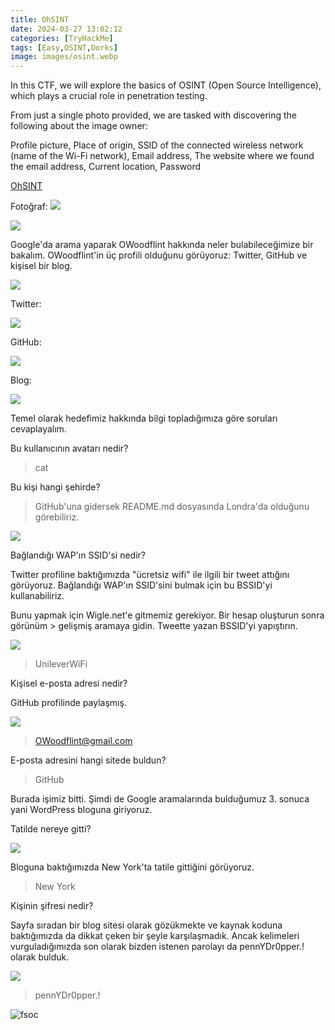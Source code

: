 ```yaml
---
title: OhSINT
date: 2024-03-27 13:02:12 
categories: [TryHackMe]
tags: [Easy,OSINT,Dorks]  
image: images/osint.webp
---
```



In this CTF, we will explore the basics of OSINT (Open Source Intelligence), which plays a crucial role in penetration testing.

From just a single photo provided, we are tasked with discovering the following about the image owner:

Profile picture,
Place of origin,
SSID of the connected wireless network (name of the Wi-Fi network),
Email address,
The website where we found the email address,
Current location,
Password

<a href="https://tryhackme.com/room/ohsint">OhSINT</a>


Fotoğraf:
![](https://github.com/umutsaglam/CTF-Writeups/blob/main/TryHackMe/OhSINT/images/a1.png?raw=true)


![](https://github.com/umutsaglam/CTF-Writeups/blob/main/TryHackMe/OhSINT/images/a2.png?raw=true)


Google'da arama yaparak OWoodflint hakkında neler bulabileceğimize bir bakalım. OWoodflint'in üç profili olduğunu görüyoruz: Twitter, GitHub ve kişisel bir blog.


![](https://github.com/umutsaglam/CTF-Writeups/blob/main/TryHackMe/OhSINT/images/a3.png?raw=true)

Twitter:

![](https://github.com/umutsaglam/CTF-Writeups/blob/main/TryHackMe/OhSINT/images/a4.png?raw=true)

GitHub:

![](https://github.com/umutsaglam/CTF-Writeups/blob/main/TryHackMe/OhSINT/images/a5.png?raw=true)

Blog:

![](https://github.com/umutsaglam/CTF-Writeups/blob/main/TryHackMe/OhSINT/images/a6.png?raw=true)

Temel olarak hedefimiz hakkında bilgi topladığımıza göre soruları cevaplayalım.

Bu kullanıcının avatarı nedir?
>cat

Bu kişi hangi şehirde?

>GitHub'una gidersek README.md dosyasında Londra'da olduğunu görebiliriz.

![](https://github.com/umutsaglam/CTF-Writeups/blob/main/TryHackMe/OhSINT/images/a7.png?raw=true)


Bağlandığı WAP'ın SSID'si nedir?

Twitter profiline baktığımızda "ücretsiz wifi" ile ilgili bir tweet attığını görüyoruz. Bağlandığı WAP'ın SSID'sini bulmak için bu BSSID'yi kullanabiliriz.

Bunu yapmak için Wigle.net'e gitmemiz gerekiyor. Bir hesap oluşturun sonra görünüm > gelişmiş aramaya gidin. Tweette yazan BSSID'yi yapıştırın.

![](https://github.com/umutsaglam/CTF-Writeups/blob/main/TryHackMe/OhSINT/images/a8.png?raw=true)

>UnileverWiFi


Kişisel e-posta adresi nedir?

GitHub profilinde paylaşmış.

![](https://github.com/umutsaglam/CTF-Writeups/blob/main/TryHackMe/OhSINT/images/a9.png?raw=true)

>OWoodflint@gmail.com

E-posta adresini hangi sitede buldun?

>GitHub

Burada işimiz bitti. Şimdi de Google aramalarında bulduğumuz 3. sonuca yani WordPress bloguna giriyoruz.

Tatilde nereye gitti?


![](https://github.com/umutsaglam/CTF-Writeups/blob/main/TryHackMe/OhSINT/images/a10.png?raw=true)

Bloguna baktığımızda New York'ta tatile gittiğini görüyoruz.

>New York

Kişinin şifresi nedir?

Sayfa sıradan bir blog sitesi olarak gözükmekte ve kaynak koduna baktığımızda da dikkat çeken bir şeyle karşılaşmadık. Ancak kelimeleri vurguladığımızda son olarak bizden istenen parolayı da pennYDr0pper.! olarak bulduk.


![](https://github.com/umutsaglam/CTF-Writeups/blob/main/TryHackMe/OhSINT/images/a11.png?raw=true)

>pennYDr0pper.!

![fsoc](/images/fsoc.gif)
